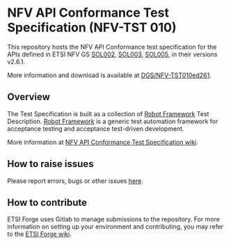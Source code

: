 # NFV API Conformance Test Specification (NFV-TST 010)

This repository hosts the NFV API Conformance test specification for 
the APIs defined in ETSI NFV GS [SOL002](https://www.etsi.org/deliver/etsi_gs/NFV-SOL/001_099/002/02.06.01_60/gs_NFV-SOL002v020601p.pdf), [SOL003](https://www.etsi.org/deliver/etsi_gs/NFV-SOL/001_099/003/02.06.01_60/gs_NFV-SOL003v020601p.pdf), [SOL005](https://www.etsi.org/deliver/etsi_gs/NFV-SOL/001_099/005/02.06.01_60/gs_NFV-SOL005v020601p.pdf), in their versions v2.6.1.

More information and download is available at [DGS/NFV-TST010ed261](https://portal.etsi.org/webapp/WorkProgram/Report_WorkItem.asp?WKI_ID=58428).


## Overview

The Test Specification is built as a collection of [Robot Framework](robotframework.org/) Test Description. [Robot Framework](robotframework.org/) is a generic test automation framework for acceptance testing and acceptance test-driven development.

More information at [NFV API Conformance Test Specification wiki](https://forge.etsi.org/rep/nfv/api-tests/wikis/NFV-API-Conformance-Test-Specification).

## How to raise issues

Please report errors, bugs or other issues [here](https://forge.etsi.org/rep/nfv/api-tests/issues).

## How to contribute

ETSI Forge uses Gitlab to manage submissions to the repository.
For more information on setting up your environment and contributing, you may refer to the [ETSI Forge wiki](https://forge.etsi.org/wiki/index.php/Main_Page).
